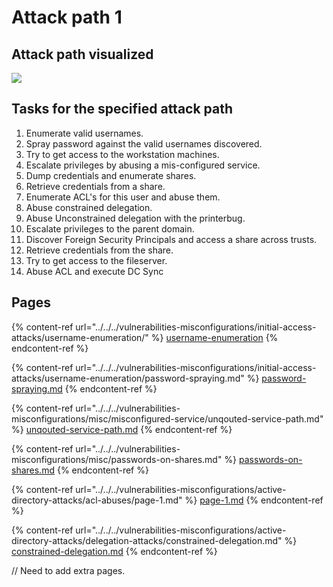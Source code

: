 # Attack path 1

## Attack path visualized

![](../../../.gitbook/assets/attack\_path1.drawio.png)

## Tasks for the specified attack path

1. Enumerate valid usernames.
2. Spray password against the valid usernames discovered.
3. Try to get access to the workstation machines.
4. Escalate privileges by abusing a mis-configured service.
5. Dump credentials and enumerate shares.
6. Retrieve credentials from a share.
7. Enumerate ACL's for this user and abuse them.
8. Abuse constrained delegation.
9. Abuse Unconstrained delegation with the printerbug.
10. Escalate privileges to the parent domain.
11. Discover Foreign Security Principals and access a share across trusts.
12. Retrieve credentials from the share.
13. Try to get access to the fileserver.
14. Abuse ACL and execute DC Sync

## Pages

{% content-ref url="../../../vulnerabilities-misconfigurations/initial-access-attacks/username-enumeration/" %}
[username-enumeration](../../../vulnerabilities-misconfigurations/initial-access-attacks/username-enumeration/)
{% endcontent-ref %}

{% content-ref url="../../../vulnerabilities-misconfigurations/initial-access-attacks/username-enumeration/password-spraying.md" %}
[password-spraying.md](../../../vulnerabilities-misconfigurations/initial-access-attacks/username-enumeration/password-spraying.md)
{% endcontent-ref %}

{% content-ref url="../../../vulnerabilities-misconfigurations/misc/misconfigured-service/unqouted-service-path.md" %}
[unqouted-service-path.md](../../../vulnerabilities-misconfigurations/misc/misconfigured-service/unqouted-service-path.md)
{% endcontent-ref %}

{% content-ref url="../../../vulnerabilities-misconfigurations/misc/passwords-on-shares.md" %}
[passwords-on-shares.md](../../../vulnerabilities-misconfigurations/misc/passwords-on-shares.md)
{% endcontent-ref %}

{% content-ref url="../../../vulnerabilities-misconfigurations/active-directory-attacks/acl-abuses/page-1.md" %}
[page-1.md](../../../vulnerabilities-misconfigurations/active-directory-attacks/acl-abuses/page-1.md)
{% endcontent-ref %}

{% content-ref url="../../../vulnerabilities-misconfigurations/active-directory-attacks/delegation-attacks/constrained-delegation.md" %}
[constrained-delegation.md](../../../vulnerabilities-misconfigurations/active-directory-attacks/delegation-attacks/constrained-delegation.md)
{% endcontent-ref %}

// Need to add extra pages.
